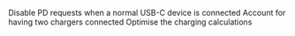 Disable PD requests when a normal USB-C device is connected
Account for having two chargers connected
Optimise the charging calculations

